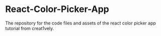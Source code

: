 # React-Color-Picker-App
The repository for the code files and assets of the react color picker app tutorial from creat1vely.
